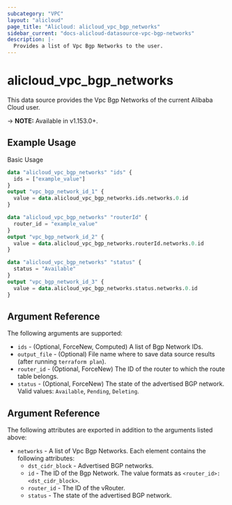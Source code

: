 ```yaml
---
subcategory: "VPC"
layout: "alicloud"
page_title: "Alicloud: alicloud_vpc_bgp_networks"
sidebar_current: "docs-alicloud-datasource-vpc-bgp-networks"
description: |-
  Provides a list of Vpc Bgp Networks to the user.
---
```


# alicloud\_vpc\_bgp\_networks

This data source provides the Vpc Bgp Networks of the current Alibaba Cloud user.

-> **NOTE:** Available in v1.153.0+.

## Example Usage

Basic Usage

```terraform
data "alicloud_vpc_bgp_networks" "ids" {
  ids = ["example_value"]
}
output "vpc_bgp_network_id_1" {
  value = data.alicloud_vpc_bgp_networks.ids.networks.0.id
}

data "alicloud_vpc_bgp_networks" "routerId" {
  router_id = "example_value"
}
output "vpc_bgp_network_id_2" {
  value = data.alicloud_vpc_bgp_networks.routerId.networks.0.id
}

data "alicloud_vpc_bgp_networks" "status" {
  status = "Available"
}
output "vpc_bgp_network_id_3" {
  value = data.alicloud_vpc_bgp_networks.status.networks.0.id
}
```

## Argument Reference

The following arguments are supported:

* `ids` - (Optional, ForceNew, Computed)  A list of Bgp Network IDs.
* `output_file` - (Optional) File name where to save data source results (after running `terraform plan`).
* `router_id` - (Optional, ForceNew) The ID of the router to which the route table belongs.
* `status` - (Optional, ForceNew) The state of the advertised BGP network. Valid values: `Available`, `Pending`, `Deleting`.

## Argument Reference

The following attributes are exported in addition to the arguments listed above:

* `networks` - A list of Vpc Bgp Networks. Each element contains the following attributes:
	* `dst_cidr_block` - Advertised BGP networks.
	* `id` - The ID of the Bgp Network. The value formats as `<router_id>:<dst_cidr_block>`.
	* `router_id` - The ID of the vRouter.
	* `status` - The state of the advertised BGP network.